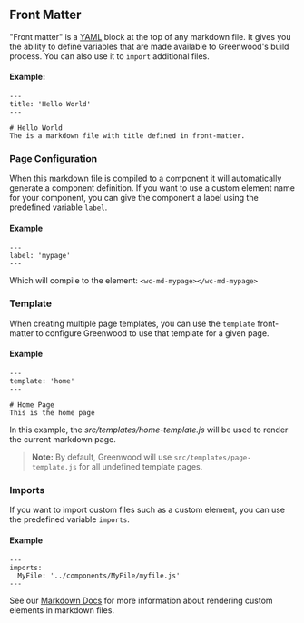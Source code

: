 ## Front Matter

"Front matter" is a [YAML](https://yaml.org/) block at the top of any markdown file.  It gives you the ability to define variables that are made available to Greenwood's build process. You can also use it to `import` additional files.

#### Example:
```render md
---
title: 'Hello World'
---

# Hello World
The is a markdown file with title defined in front-matter.
```

### Page Configuration

When this markdown file is compiled to a component it will automatically generate a component definition. If you want to use a custom element name for your component, you can give the component a label using the predefined variable `label`.

#### Example
```render md
---
label: 'mypage'
---

```

Which will compile to the element: `<wc-md-mypage></wc-md-mypage>`

### Template
When creating multiple page templates, you can use the `template` front-matter to configure Greenwood to use that template for a given page.

#### Example
```render md
---
template: 'home'
---

# Home Page
This is the home page
```

In this example, the _src/templates/home-template.js_ will be used to render the current markdown page.

> **Note:** By default, Greenwood will use `src/templates/page-template.js` for all undefined template pages.


### Imports

If you want to import custom files such as a custom element, you can use the predefined variable `imports`.

#### Example
```render md
---
imports:
  MyFile: '../components/MyFile/myfile.js'
---

```

See our [Markdown Docs](/docs/markdown#imports) for more information about rendering custom elements in markdown files.